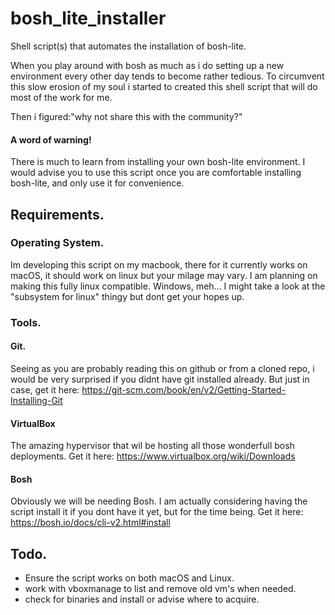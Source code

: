 # bosh_lite_installer
Shell script(s) that automates the installation of bosh-lite.

When you play around with bosh as much as i do setting up a new environment every other day tends to become rather tedious.
To circumvent this slow erosion of my soul i started to created this shell script that will do most of the work for me.

Then i figured:"why not share this with the community?"

#### A word of warning!
There is much to learn from installing your own bosh-lite environment.
I would advise you to use this script once you are comfortable installing bosh-lite, and only use it for convenience.

## Requirements.
### Operating System.
Im developing this script on my macbook, there for it currently works on macOS, it should work on linux but your milage may vary.
I am planning on making this fully linux compatible.
Windows, meh... I might take a look at the "subsystem for linux" thingy but dont get your hopes up.
### Tools.
#### Git.
Seeing as you are probably reading this on github or from a cloned repo, i would be very surprised if you didnt have git installed already.
But just in case, get it here: 
https://git-scm.com/book/en/v2/Getting-Started-Installing-Git
#### VirtualBox
The amazing hypervisor that wil be hosting all those wonderfull bosh deployments.
Get it here:
https://www.virtualbox.org/wiki/Downloads
#### Bosh
Obviously we will be needing Bosh.
I am actually considering having the script install it if you dont have it yet, but for the time being.
Get it here:
https://bosh.io/docs/cli-v2.html#install

## Todo.
* Ensure the script works on both macOS and Linux.
* work with vboxmanage to list and remove old vm's when needed.
* check for binaries and install or advise where to acquire.
